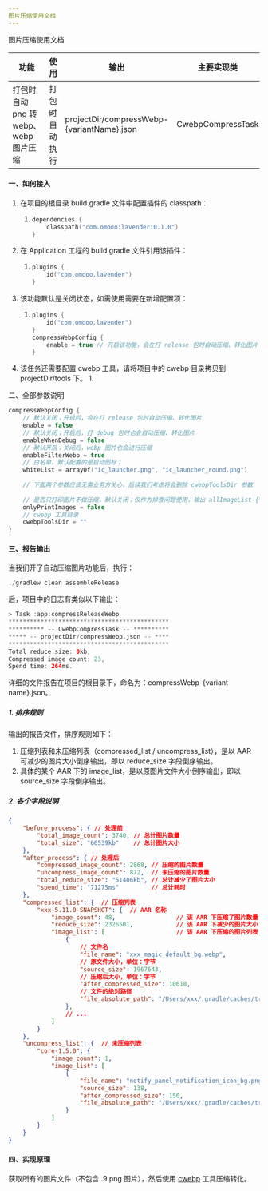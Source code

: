 ```yaml
---
图片压缩使用文档
---
```


图片压缩使用文档

| 功能                                  | 使用           | 输出                                       | 主要实现类        |
| ------------------------------------- | -------------- | ------------------------------------------ | ----------------- |
| 打包时自动 png 转 webp、webp 图片压缩 | 打包时自动执行 | projectDir/compressWebp-{variantName}.json | CwebpCompressTask |

#### 一、如何接入

1. 在项目的根目录 build.gradle 文件中配置插件的 classpath：
   1. ```Kotlin
      dependencies {
          classpath("com.omooo:lavender:0.1.0")
      }
      ```
2. 在 Application 工程的 build.gradle 文件引用该插件：
   1. ```Kotlin
      plugins {
          id("com.omooo.lavender")
      }
      ```
3. 该功能默认是关闭状态，如需使用需要在新增配置项：
   1. ```Kotlin
      plugins {
          id("com.omooo.lavender")
      }
      compressWebpConfig {
          enable = true // 开启该功能，会在打 release 包时自动压缩、转化图片
      }
      ```
4. 该任务还需要配置 cwebp 工具，请将项目中的 cwebp 目录拷贝到 projectDir/tools 下。
   1. 

二、全部参数说明

```Kotlin
compressWebpConfig {
    // 默认关闭；开启后，会在打 release 包时自动压缩、转化图片
    enable = false 
    // 默认关闭；开启后，打 debug 包时也会自动压缩、转化图片
    enableWhenDebug = false 
    // 默认开启；关闭后，webp 图片也会进行压缩
    enableFilterWebp = true 
    // 白名单，默认配置的是启动图标；
    whiteList = arrayOf("ic_launcher.png", "ic_launcher_round.png")
    
    // 下面两个参数应该无需业务方关心，后续我们考虑将会删除 cwebpToolsDir 参数
    
    // 是否只打印图片不做压缩，默认关闭；仅作为排查问题使用，输出 allImageList-{variantName}.json
    onlyPrintImages = false
    // cwebp 工具目录
    cwebpToolsDir = ""
}
```

#### 三、报告输出

当我们开了自动压缩图片功能后，执行：

```Kotlin
./gradlew clean assembleRelease 
```

后，项目中的日志有类似以下输出：

```Kotlin
> Task :app:compressReleaseWebp
*********************************************
********** -- CwebpCompressTask -- **********
***** -- projectDir/compressWebp.json -- ****
*********************************************
Total reduce size: 0kb,
Compressed image count: 23,
Spend time: 264ms.
```

详细的文件报告在项目的根目录下，命名为：compressWebp-{variant name}.json。

##### 1. 排序规则

输出的报告文件，排序规则如下：

1. 压缩列表和未压缩列表（compressed_list / uncompress_list），是以 AAR 可减少的图片大小倒序输出，即以 reduce_size 字段倒序输出。
2. 具体的某个 AAR 下的 image_list，是以原图片文件大小倒序输出，即以 source_size 字段倒序输出。

##### 2. 各个字段说明

```JSON
{
    "before_process": { // 处理前
        "total_image_count": 3740, // 总计图片数量
        "total_size": "66539kb"    // 总计图片大小
    },
    "after_process": { // 处理后
        "compressed_image_count": 2868, // 压缩的图片数量
        "uncompress_image_count": 872,  // 未压缩的图片数量
        "total_reduce_size": "51406kb", // 总计减少了图片大小
        "spend_time": "71275ms"         // 总计耗时
    },
    "compressed_list": {  // 压缩列表
        "xxx-5.11.0-SNAPSHOT": {  // AAR 名称
            "image_count": 48,                 // 该 AAR 下压缩了图片数量
            "reduce_size": 2326501,            // 该 AAR 下减少的图片大小
            "image_list": [                    // 该 AAR 下压缩的图片列表
                {
                    // 文件名
                    "file_name": "xxx_magic_default_bg.webp",
                    // 原文件大小，单位：字节
                    "source_size": 1967643,
                    // 压缩后大小，单位：字节
                    "after_compressed_size": 10618,
                    // 文件的绝对路径
                    "file_absolute_path": "/Users/xxx/.gradle/caches/transforms-3/a8ac1fbe3874eb8fa20db43c3f047631/transformed/xxx-5.11.0-SNAPSHOT/res/drawable-xhdpi-v4/xxx_magic_default_bg.webp"
                },
                // ...
            ]
        }
    },
    "uncompress_list": {  // 未压缩列表
        "core-1.5.0": {
            "image_count": 1,
            "image_list": [
                {
                    "file_name": "notify_panel_notification_icon_bg.png",
                    "source_size": 138,
                    "after_compressed_size": 150,
                    "file_absolute_path": "/Users/xxx/.gradle/caches/transforms-3/141a348e8ef2edfc8b0f92f53d3f107b/transformed/core-1.5.0/res/drawable-xhdpi-v4/notify_panel_notification_icon_bg.png"
                }
            ]
        }
    }
}
```

#### 四、实现原理

获取所有的图片文件（不包含 .9.png 图片），然后使用 [cwebp](https://developers.google.com/speed/webp/docs/cwebp) 工具压缩转化。